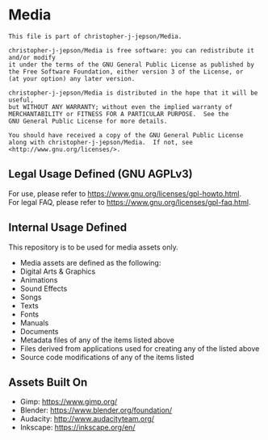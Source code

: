 # Media

    This file is part of christopher-j-jepson/Media.

    christopher-j-jepson/Media is free software: you can redistribute it and/or modify
    it under the terms of the GNU General Public License as published by
    the Free Software Foundation, either version 3 of the License, or
    (at your option) any later version.

    christopher-j-jepson/Media is distributed in the hope that it will be useful,
    but WITHOUT ANY WARRANTY; without even the implied warranty of
    MERCHANTABILITY or FITNESS FOR A PARTICULAR PURPOSE.  See the
    GNU General Public License for more details.

    You should have received a copy of the GNU General Public License
    along with christopher-j-jepson/Media.  If not, see <http://www.gnu.org/licenses/>.
    
    
    
   ## Legal Usage Defined (GNU AGPLv3)
    
   For use, please refer to https://www.gnu.org/licenses/gpl-howto.html.   
   For legal FAQ, please refer to https://www.gnu.org/licenses/gpl-faq.html.   



   ## Internal Usage Defined   

   This repository is to be used for media assets only.
    
   * Media assets are defined as the following:
   * Digital Arts & Graphics
   * Animations
   * Sound Effects
   * Songs
   * Texts
   * Fonts
   * Manuals
   * Documents
   * Metadata files of any of the items listed above
   * Files derived from applications used for creating any of the listed above
   * Source code modifications of any of the items listed



   ## Assets Built On
   
   * Gimp: https://www.gimp.org/
   * Blender: https://www.blender.org/foundation/
   * Audacity: http://www.audacityteam.org/
   * Inkscape: https://inkscape.org/en/
